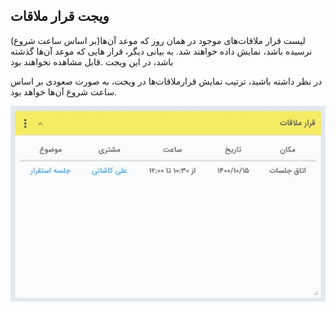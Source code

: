 ﻿## ویجت قرار ملاقات  

 لیست قرار ملاقات‌های موجود در همان روز که موعد آن‌ها(بر اساس ساعت شروع) نرسیده باشد، نمایش داده خواهند شد. به بیانی دیگر، قرار هایی که موعد آن‌ها گذشته باشد، در این ویجت .قابل مشاهده نخواهند بود

در نظر داشته باشید، ترتیب نمایش قرارملاقات‌ها در ویجت، به صورت صعودی بر اساس ساعت شروع آن‌ها خواهد بود.

![](Appoinment.jpg)

